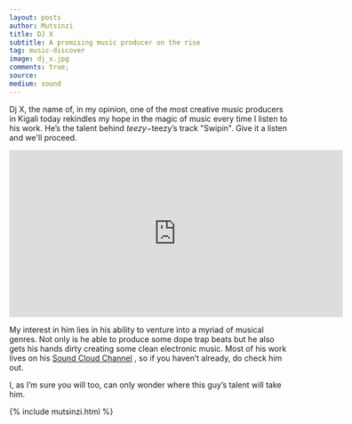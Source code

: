 ```yaml
---
layout: posts
author: Mutsinzi
title: DJ X
subtitle: A promising music producer on the rise
tag: music-discover
image: dj_x.jpg
comments: true;
source:
medium: sound
---
```



Dj X, the name of, in my opinion, one of the most creative music producers in Kigali today rekindles my hope in the magic of music every time I listen to his work. He’s the talent behind $teezy-$teezy’s track "Swipin". Give it a listen and we'll proceed.

<div class="audio_wrap">
<iframe class="sound_iframe" width="600" height="300" scrolling="no" frameborder="no" src="https://w.soundcloud.com/player/?url=https%3A//api.soundcloud.com/tracks/260498517&amp;auto_play=false&amp;hide_related=false&amp;show_comments=true&amp;show_user=true&amp;show_reposts=false&amp;visual=true"></iframe>
</div>

My interest in him lies in his ability to venture into a myriad of musical genres. Not only is he able to produce some dope trap beats but he also gets his hands dirty creating some clean electronic music. Most of his work lives on his <a href= "http://soundcloud.com/lionelboob" target= "_blank" > Sound Cloud Channel</a> , so if you haven’t already, do check him out.

I, as I’m sure you will too, can only wonder where this guy’s talent will take him.

{% include mutsinzi.html %}
